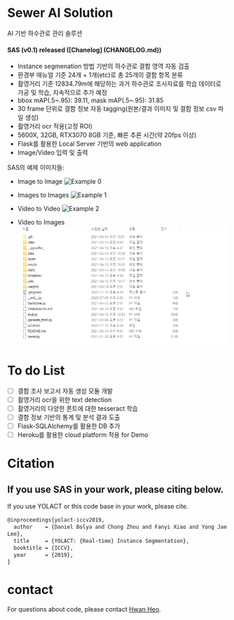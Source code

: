 # **S**ewer **AI** **S**olution

AI 기반 하수관로 관리 솔루션

#### SAS (v0.1) released ([Chanelog] (CHANGELOG.md))
 - Instance segmenation 방법 기반의 하수관로 결함 영역 자동 검출
 - 환경부 매뉴얼 기준 24개 + 1개(etc)로 총 25개의 결함 항목 분류
 - 촬영거리 기준 12834.79m에 해당하는 과거 하수관로 조사자료를 학습 데이터로 가공 및 학습, 지속적으로 추가 예정
 - bbox mAP(.5~.95): 39.11, mask mAP(.5~.95): 31.85
 - 30 frame 단위로 결함 정보 자동 tagging(원본/결과 이미지 및 결함 정보 csv 파일 생성)
 - 촬영거리 ocr 적용(고정 ROI)
 - 5600X, 32GB, RTX3070 8GB 기준, 빠른 추론 시간(약 20fps 이상)
 - Flask를 활용한 Local Server 기반의 web application
 - Image/Video 입력 및 출력

SAS의 예제 이미지들:

- Image to Image
![Example 0](data/SAS_example_0.gif)

- Images to Images
![Example 1](data/SAS_example_1.gif)

- Video to Video
![Example 2](data/SAS_example_2.gif)

- Video to Images
![Example 3](data/SAS_example_3.gif)

# To do List
 - [ ] 결함 조사 보고서 자동 생성 모듈 개발 
 - [ ] 촬영거리 ocr을 위한 text detection
 - [ ] 촬영거리의 다양한 폰트에 대한 tesseract 학습
 - [ ] 결함 정보 기반의 통계 및 분석 결과 도출
 - [ ] Flask-SQLAlchemy를 활용한 DB 추가
 - [ ] Heroku를 활용한 cloud platform 적용 for Demo
  
# Citation
## If you use SAS in your work, please citing below.
If you use YOLACT or this code base in your work, please cite.
```
@inproceedings{yolact-iccv2019,
  author    = {Daniel Bolya and Chong Zhou and Fanyi Xiao and Yong Jae Lee},
  title     = {YOLACT: {Real-time} Instance Segmentation},
  booktitle = {ICCV},
  year      = {2019},
}
```


# contact
For questions about code, please contact [Hwan Heo](mailto:hheo@bizdata.kr).